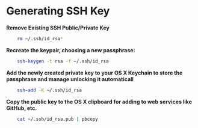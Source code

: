 # Generating SSH Key

__Remove Existing SSH Public/Private Key__
```bash
    rm ~/.ssh/id_rsa*
```

__Recreate the keypair, choosing a new passphrase:__
```bash
    ssh-keygen -t rsa -f ~/.ssh/id_rsa
```

__Add the newly created private key to your OS X Keychain to store the passphrase and manage unlocking it automaticall__
```bash
    ssh-add -K ~/.ssh/id_rsa
```

__Copy the public key to the OS X clipboard for adding to web services like GitHub, etc.__
```bash
    cat ~/.ssh/id_rsa.pub | pbcopy
```

